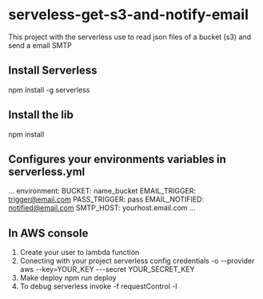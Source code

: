 # serveless-get-s3-and-notify-email
This project with the serverless use to read json files of a bucket (s3) and send a email SMTP

## Install Serverless
npm install -g serverless

## Install the lib
npm install

## Configures your environments variables in serverless.yml
...
   environment:
      BUCKET: name_bucket
      EMAIL_TRIGGER: trigger@email.com
      PASS_TRIGGER: pass
      EMAIL_NOTIFIED: notified@email.com
      SMTP_HOST: yourhost.email.com
  ...
  
  ## In AWS console
  1. Create your user to lambda function
  2. Conecting with your project
    serverless config credentials -o --provider aws --key=YOUR_KEY ---secret YOUR_SECRET_KEY
  3. Make deploy
    npm run deploy
  4. To debug
    serverless invoke -f requestControl -l
